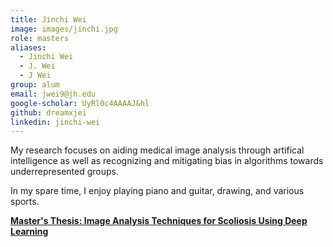 ```yaml
---
title: Jinchi Wei
image: images/jinchi.jpg
role: masters
aliases:
  - Jinchi Wei
  - J. Wei
  - J Wei
group: alum
email: jwei9@jh.edu
google-scholar: UyRl0c4AAAAJ&hl 
github: dreamxjei
linkedin: jinchi-wei
---
```


My research focuses on aiding medical image analysis through artifical intelligence as well as recognizing and mitigating bias in algorithms towards underrepresented groups.

In my spare time, I enjoy playing piano and guitar, drawing, and various sports.

**[Master's Thesis: Image Analysis Techniques for Scoliosis Using Deep Learning](https://jscholarship.library.jhu.edu/handle/1774.2/64217)**
